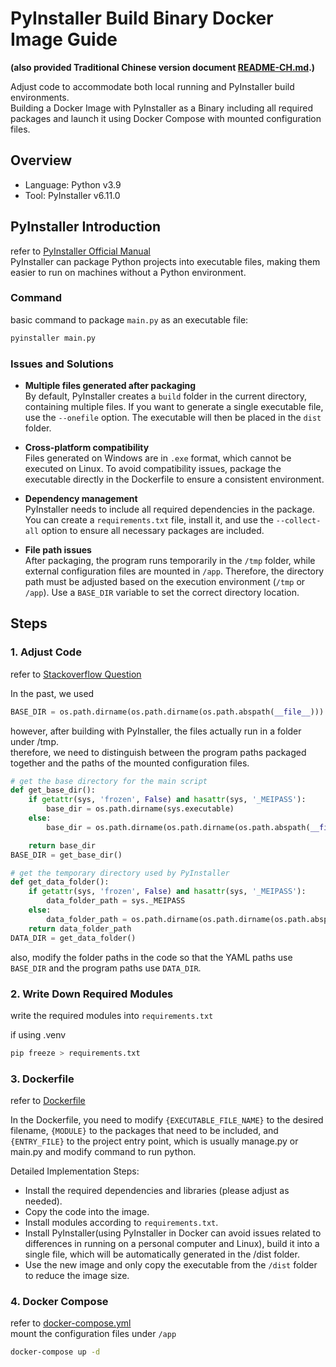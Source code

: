 # PyInstaller Build Binary Docker Image Guide

**(also provided Traditional Chinese version document [README-CH.md](README-CH.md).)**

Adjust code to accommodate both local running and PyInstaller build environments.  
Building a Docker Image with PyInstaller as a Binary including all required packages and launch it using Docker Compose with mounted configuration files.  



## Overview

- Language: Python v3.9
- Tool: PyInstaller v6.11.0

## PyInstaller Introduction

refer to [PyInstaller Official Manual](https://pyinstaller.org/en/stable/)  
PyInstaller can package Python projects into executable files, making them easier to run on machines without a Python environment.

### Command

basic command to package `main.py` as an executable file:
```sh
pyinstaller main.py
```

### Issues and Solutions

- **Multiple files generated after packaging**  
   By default, PyInstaller creates a `build` folder in the current directory, containing multiple files. If you want to generate a single executable file, use the `--onefile` option. The executable will then be placed in the `dist` folder.

- **Cross-platform compatibility**  
   Files generated on Windows are in `.exe` format, which cannot be executed on Linux. To avoid compatibility issues, package the executable directly in the Dockerfile to ensure a consistent environment.

- **Dependency management**  
   PyInstaller needs to include all required dependencies in the package. You can create a `requirements.txt` file, install it, and use the `--collect-all` option to ensure all necessary packages are included.

- **File path issues**  
   After packaging, the program runs temporarily in the `/tmp` folder, while external configuration files are mounted in `/app`. Therefore, the directory path must be adjusted based on the execution environment (`/tmp` or `/app`). Use a `BASE_DIR` variable to set the correct directory location.

## Steps

### 1. Adjust Code

refer to [Stackoverflow Question](https://stackoverflow.com/questions/70405069/pyinstaller-executable-saves-files-to-temp-folder)  

In the past, we used

```py
BASE_DIR = os.path.dirname(os.path.dirname(os.path.abspath(__file__)))
```

however, after building with PyInstaller, the files actually run in a folder under /tmp.  
therefore, we need to distinguish between the program paths packaged together and the paths of the mounted configuration files.

```py
# get the base directory for the main script
def get_base_dir():
    if getattr(sys, 'frozen', False) and hasattr(sys, '_MEIPASS'):
        base_dir = os.path.dirname(sys.executable)
    else:
        base_dir = os.path.dirname(os.path.dirname(os.path.abspath(__file__)))

    return base_dir
BASE_DIR = get_base_dir()

# get the temporary directory used by PyInstaller
def get_data_folder():
    if getattr(sys, 'frozen', False) and hasattr(sys, '_MEIPASS'):
        data_folder_path = sys._MEIPASS
    else:
        data_folder_path = os.path.dirname(os.path.dirname(os.path.abspath(__file__)))
    return data_folder_path
DATA_DIR = get_data_folder()
```

also, modify the folder paths in the code so that the YAML paths use `BASE_DIR` and the program paths use `DATA_DIR`.


### 2. Write Down Required Modules

write the required modules into `requirements.txt`  

if using .venv
```bash
pip freeze > requirements.txt
```

### 3. Dockerfile

refer to [Dockerfile](Dockerfile)  

In the Dockerfile, you need to modify `{EXECUTABLE_FILE_NAME}` to the desired filename, `{MODULE}` to the packages that need to be included, and `{ENTRY_FILE}` to the project entry point, which is usually manage.py or main.py and modify command to run python.  

Detailed Implementation Steps:  
- Install the required dependencies and libraries (please adjust as needed).
- Copy the code into the image.
- Install modules according to `requirements.txt`.
- Install PyInstaller(using PyInstaller in Docker can avoid issues related to differences in running on a personal computer and Linux), build it into a single file, which will be automatically generated in the /dist folder.
- Use the new image and only copy the executable from the `/dist` folder to reduce the image size.

### 4. Docker Compose

refer to [docker-compose.yml](docker-compose.yml)  
mount the configuration files under `/app`  

```bash
docker-compose up -d
```

